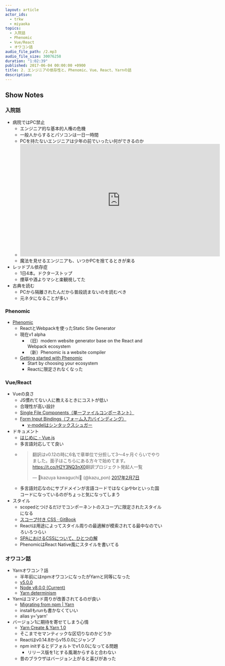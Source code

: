 ```yaml
---
layout: article
actor_ids:
  - trkw
  - miyaoka
topics:
  - 入院話
  - Phenomic
  - Vue/React
  - オワコン話
audio_file_path: /2.mp3
audio_file_size: 30076258
duration: "1:02:39"
published: 2017-06-04 00:00:00 +0900
title: 2. エンジニアの依存性と、Phenomic、Vue、React、Yarnの話
description:
---
```


## Show Notes

### 入院話

- 病院ではPC禁止
  - エンジニア的な基本的人権の危機
  - 一般人からするとパソコンは一日一時間
  - PCを持たないエンジニアは少年の前でいったい何ができるのか
  - <iframe width="640" height="360" src="https://www.youtube.com/embed/hnX0L4I_8IQ" frameborder="0" allowfullscreen></iframe>
  - 魔法を見せるエンジニアも、いつかPCを捨てるときが来る
- レッドブル依存症
  - 1日4本。ドクターストップ
  - 煙草や酒よりマシと楽観視してた
- 古典を読む
  - PCから隔離されたんだから普段読まないのを読むべき
  - 元ネタになることが多い

### Phenomic

- [Phenomic](https://phenomic.io/)
  - ReactとWebpackを使ったStatic Site Generator
  - 現在v1 alpha
    - （旧）modern website generator base on the React and Webpack ecosystem
    - （新）Phenomic is a website compiler
  - [Getting started with Phenomic](https://phenomic.io/docs/getting-started)
    - Start by choosing your ecosystem
    - Reactに限定されなくなった

### Vue/React

- Vueの良さ
  - JS慣れてない人に教えるときにコストが低い
  - 合理性が高い設計
  - [Single File Components（単一ファイルコンポーネント）](https://jp.vuejs.org/v2/guide/single-file-components.html)
  - [Form Input Bindings（フォーム入力バインディング）](https://jp.vuejs.org/v2/guide/forms.html)
    - [v-modelはシンタックスシュガー](https://jp.vuejs.org/v2/guide/components.html#%E3%82%AB%E3%82%B9%E3%82%BF%E3%83%A0%E3%82%A4%E3%83%99%E3%83%B3%E3%83%88%E3%82%92%E4%BD%BF%E7%94%A8%E3%81%97%E3%81%9F%E3%83%95%E3%82%A9%E3%83%BC%E3%83%A0%E5%85%A5%E5%8A%9B%E3%82%B3%E3%83%B3%E3%83%9D%E3%83%BC%E3%83%8D%E3%83%B3%E3%83%88)
- ドキュメント
  - [はじめに - Vue.js](https://jp.vuejs.org/v2/guide/)
  - 多言語対応してて良い
  - <blockquote class="twitter-tweet" data-conversation="none" data-lang="ja"><p lang="ja" dir="ltr">翻訳はv0.12の時に6名で章単位で分担して3〜4ヶ月ぐらいでやりました。面子はこちらにある方々で始めてます。<a href="https://t.co/H2Y3NQ3nX0">https://t.co/H2Y3NQ3nX0</a>翻訳プロジェクト発起人一覧</p>&mdash; 🐤kazuya kawaguchi🐤 (@kazu_pon) <a href="https://twitter.com/kazu_pon/status/828857706853199873">2017年2月7日</a></blockquote>
  - 多言語対応なのにサブドメインが言語コードではなくjpやbrといった国コードになっているのがちょっと気になってしまう
- スタイル
  - scopedとつけるだけでコンポーネントのスコープに限定されたスタイルになる
  - [スコープ付き CSS · GitBook](https://vue-loader.vuejs.org/ja/features/scoped-css.html)
  - Reactは用途によってスタイル周りの最適解が模索されてる最中なのでいろいろつらい
  - [SPAにおけるCSSについて、ひとつの解](http://yoshiko.hatenablog.jp/entry/css-in-js)
  - PhenomicはReact Native風にスタイルを書いてる

### オワコン話

- Yarnオワコン？話
  - 半年前にはnpmオワコンになったがYarnと同等になった
  - [v5.0.0](http://blog.npmjs.org/post/161081169345/v500)
  - [Node v8.0.0 (Current)](https://nodejs.org/en/blog/release/v8.0.0/)
  - [Yarn determinism](https://yarnpkg.com/blog/2017/05/31/determinism/)
- Yarnはコマンド周りが改善されてるのが良い
  - [Migrating from npm \| Yarn](https://yarnpkg.com/lang/en/docs/migrating-from-npm/#toc-cli-commands-comparison)
  - installもrunも書かなくていい
  - alias y='yarn'
- バージョン1に期待を寄せてしまう心情
  - [Yarn Create & Yarn 1.0](https://yarnpkg.com/blog/2017/05/12/introducing-yarn/)
  - そこまでセマンティックな区切りなのかどうか
  - Reactはv0.14.8からv15.0.0にジャンプ
  - npm initするとデフォルトでv1.0.0になってる問題
    - リリース版を1とする風潮からすると合わない
  - 昔のブラウザはバージョン上がると喜びがあった
